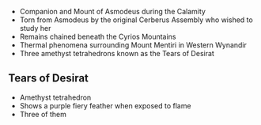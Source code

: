 * Companion and Mount of Asmodeus during the Calamity
* Torn from Asmodeus by the original Cerberus Assembly who wished to study her
* Remains chained beneath the Cyrios Mountains
* Thermal phenomena surrounding Mount Mentiri in Western Wynandir
* Three amethyst tetrahedrons known as the Tears of Desirat
## Tears of Desirat

* Amethyst tetrahedron
* Shows a purple fiery feather when exposed to flame
* Three of them